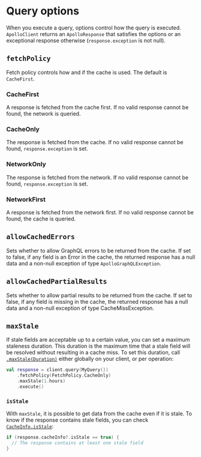 # Query options

When you execute a query, options control how the query is executed. `ApolloClient` returns an `ApolloResponse` that satisfies the options or an exceptional response otherwise (`response.exception` is not null).

## `fetchPolicy`

Fetch policy controls how and if the cache is used. The default is `CacheFirst`.

### CacheFirst

A response is fetched from the cache first. If no valid response cannot be found, the network is queried.

### CacheOnly

The response is fetched from the cache. If no valid response cannot be found, `response.exception` is set.

### NetworkOnly

The response is fetched from the network. If no valid response cannot be found, `response.exception` is set.

### NetworkFirst

A response is fetched from the network first. If no valid response cannot be found, the cache is queried.

## `allowCachedErrors`

Sets whether to allow GraphQL errors to be returned from the cache. If set to false, if any field is an Error in the cache, the returned response has a null data and a non-null exception of type `ApolloGraphQLException`.

## `allowCachedPartialResults`

Sets whether to allow partial results to be returned from the cache. If set to false, if any field is missing in the cache, the returned response has a null data and a non-null exception of type CacheMissException.

## `maxStale`

If stale fields are acceptable up to a certain value, you can set a maximum staleness duration. This duration is the maximum time that a stale field will be resolved without resulting in a cache miss. To set this duration, call [`.maxStale(Duration)`](https://apollographql.github.io/apollo-kotlin-normalized-cache/kdoc/normalized-cache/com.apollographql.cache.normalized/max-stale.html?query=fun%20%3CT%3E%20MutableExecutionOptions%3CT%3E.maxStale(maxStale:%20Duration):%20T) either globally on your client, or per operation:

```kotlin
val response = client.query(MyQuery())
    .fetchPolicy(FetchPolicy.CacheOnly)
    .maxStale(1.hours)
    .execute()
```

### `isStale`

With `maxStale`, it is possible to get data from the cache even if it is stale. To know if the response contains stale fields, you can check [`CacheInfo.isStale`](https://apollographql.github.io/apollo-kotlin-normalized-cache/kdoc/normalized-cache/com.apollographql.cache.normalized/-cache-info/is-stale.html):

```kotlin
if (response.cacheInfo?.isStale == true) {
  // The response contains at least one stale field
}
```